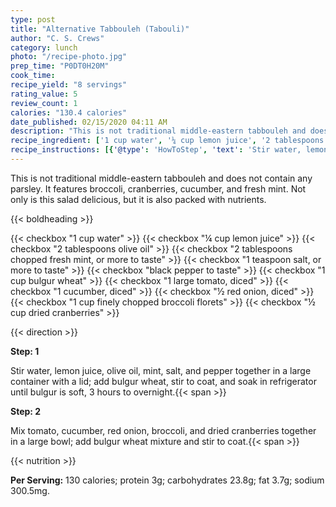 ```yaml
---
type: post
title: "Alternative Tabbouleh (Tabouli)"
author: "C. S. Crews"
category: lunch
photo: "/recipe-photo.jpg"
prep_time: "P0DT0H20M"
cook_time: 
recipe_yield: "8 servings"
rating_value: 5
review_count: 1
calories: "130.4 calories"
date_published: 02/15/2020 04:11 AM
description: "This is not traditional middle-eastern tabbouleh and does not contain any parsley. It features broccoli, cranberries, cucumber, and fresh mint. Not only is this salad delicious, but it is also packed with nutrients."
recipe_ingredient: ['1 cup water', '¼ cup lemon juice', '2 tablespoons olive oil', '2 tablespoons chopped fresh mint, or more to taste', '1 teaspoon salt, or more to taste ', 'black pepper to taste', '1 cup bulgur wheat', '1 large tomato, diced', '1 cucumber, diced', '½ red onion, diced', '1 cup finely chopped broccoli florets', '½ cup dried cranberries']
recipe_instructions: [{'@type': 'HowToStep', 'text': 'Stir water, lemon juice, olive oil, mint, salt, and pepper together in a large container with a lid; add bulgur wheat, stir to coat, and soak in refrigerator until bulgur is soft, 3 hours to overnight.\n'}, {'@type': 'HowToStep', 'text': 'Mix tomato, cucumber, red onion, broccoli, and dried cranberries together in a large bowl; add bulgur wheat mixture and stir to coat.\n'}]
---
```


This is not traditional middle-eastern tabbouleh and does not contain any parsley. It features broccoli, cranberries, cucumber, and fresh mint. Not only is this salad delicious, but it is also packed with nutrients. 

{{< boldheading >}}

{{< checkbox "1 cup water" >}}
{{< checkbox "¼ cup lemon juice" >}}
{{< checkbox "2 tablespoons olive oil" >}}
{{< checkbox "2 tablespoons chopped fresh mint, or more to taste" >}}
{{< checkbox "1 teaspoon salt, or more to taste" >}}
{{< checkbox "black pepper to taste" >}}
{{< checkbox "1 cup bulgur wheat" >}}
{{< checkbox "1 large tomato, diced" >}}
{{< checkbox "1  cucumber, diced" >}}
{{< checkbox "½  red onion, diced" >}}
{{< checkbox "1 cup finely chopped broccoli florets" >}}
{{< checkbox "½ cup dried cranberries" >}}


{{< direction >}}

**Step: 1**

Stir water, lemon juice, olive oil, mint, salt, and pepper together in a large container with a lid; add bulgur wheat, stir to coat, and soak in refrigerator until bulgur is soft, 3 hours to overnight.{{< span >}}

**Step: 2**

Mix tomato, cucumber, red onion, broccoli, and dried cranberries together in a large bowl; add bulgur wheat mixture and stir to coat.{{< span >}}

{{< nutrition >}}

**Per Serving:** 130 calories; protein 3g; carbohydrates 23.8g; fat 3.7g; sodium 300.5mg.